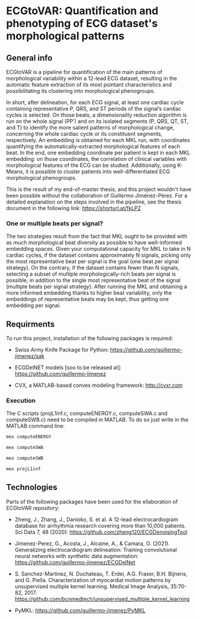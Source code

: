 # ECGtoVAR: Quantification and phenotyping of ECG dataset's morphological patterns

## General info
ECGtoVAR is a pipeline for quantification of the main patterns of morphological variability within a 12-lead ECG dataset, resulting in the automatic feature extraction of its most pointant characteristics and possibilitating its clustering into morphological phenogroups.

In short, after delineation, for each ECG signal, at least one cardiac cycle containing representative P, QRS, and ST periods of the signal’s cardiac cycles is selected. On those beats, a dimensionality reduction algorithm is run on the whole signal (PP’) and on its isolated segments (P, QRS, QT, ST, and T) to identify the more salient patterns of morphological change, concerning the whole cardiac cycle or its constituent segments, respectively. An embedding is obtained for each MKL run, with coordinates quantifying the automatically-extracted morphological features of each beat. In the end, one embedding coordinate per patient is kept in each MKL embedding: on those coordinates, the correlation of clinical variables with morphological features of the ECG can be studied. Additionally, using K-Means, it is possible to cluster patients into well-differentiated ECG morphological phenogroups.

This is the result of my end-of-master thesis, and this project wouldn't have been possible without the collaboration of Guillermo Jiménez-Pérez. For  a detailed explanation on the steps involved in the pipeline, see the thesis document in the following link:
https://shorturl.at/fkLPZ

### One or multiple beats per signal?
The two strategies result from the fact that MKL ought to be provided with as much morphological beat diversity as possible to have well-informed embedding spaces. Given your computational capacity for MKL to take in N cardiac cycles, if the dataset contains approximately N signals, picking only the most representative beat per signal is the goal (one beat per signal strategy). On the contrary, if the dataset contains fewer than N signals, selecting a subset of multiple morphologically-rich beats per signal is possible, in addition to the single most representative beat of the signal (multiple beats per signal strategy). After running the MKL and obtaining a more informed embedding thanks to higher beat variability, only the embeddings of representative beats may be kept, thus getting one embedding per signal.

## Requirments
To run this project, installation of the following packages is required:

* Swiss Army Knife Package for Python: 
https://github.com/guillermo-jimenez/sak

* ECGDelNET models [soo to be released at]:
https://github.com/guillermo-jimenez

* CVX, a MATLAB-based convex modeling framework:
http://cvxr.com

### Execution
The C scripts (projL1inf.c, computeENERGY.c, computeSWA.c and computeSWB.c) need to be compiled in MATLAB. To do so just write in the MATLAB command line: 

```javascript
mex computeENERGY
```
```javascript
mex computeSWA
```
```javascript
mex computeSWB
```
```javascript
mex projL1inf
```

## Technologies
Parts of the following packages have been used for the ellaboration of ECGtoVAR repository:
* Zheng, J., Zhang, J., Danioko, S. et al. A 12-lead electrocardiogram database for arrhythmia research covering more than 10,000 patients. Sci Data 7, 48 (2020): https://github.com/zheng120/ECGDenoisingTool

* Jimenez-Perez, G., Acosta, J., Alcaine, A., & Camara, O. (2021). Generalizing electrocardiogram delineation: Training convolutional neural networks with synthetic data augmentation: https://github.com/guillermo-jimenez/ECGDelNet

* S. Sanchez-Martinez, N. Duchateau, T. Erdei, A.G. Fraser, B.H. Bijnens, and G. Piella. Characterization of myocardial motion patterns by unsupervised multiple kernel learning. Medical Image Analysis, 35:70-82, 2017: https://github.com/bcnmedtech/unsupervised_multiple_kernel_learning

* PyMKL: https://github.com/guillermo-jimenez/PyMKL
